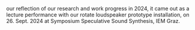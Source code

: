 our reflection of our research and work progress in 2024, it came out as a lecture performance with our rotate loudspeaker prototype installation, on 26. Sept. 2024 at Symposium Speculative Sound Synthesis, IEM Graz.
